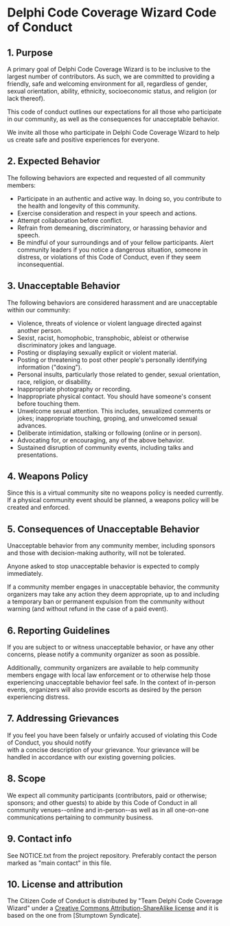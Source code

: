 # Delphi Code Coverage Wizard Code of Conduct

## 1. Purpose

A primary goal of Delphi Code Coverage Wizard is to be inclusive to the largest number of contributors. 
As such, we are committed to providing a friendly, safe and welcoming environment for all, regardless 
of gender, sexual orientation, ability, ethnicity, socioeconomic status, and religion (or lack thereof).

This code of conduct outlines our expectations for all those who participate in our community, as well as
the consequences for unacceptable behavior.

We invite all those who participate in Delphi Code Coverage Wizard to help us create safe and positive 
experiences for everyone.

## 2. Expected Behavior

The following behaviors are expected and requested of all community members:

 * Participate in an authentic and active way. In doing so, you contribute to the health and longevity of 
   this community.
 * Exercise consideration and respect in your speech and actions.
 * Attempt collaboration before conflict.
 * Refrain from demeaning, discriminatory, or harassing behavior and speech.
 * Be mindful of your surroundings and of your fellow participants. Alert community leaders if you notice 
   a dangerous situation, someone in distress, or violations of this Code of Conduct, even if they seem 
   inconsequential.
 
## 3. Unacceptable Behavior

The following behaviors are considered harassment and are unacceptable within our community:

 * Violence, threats of violence or violent language directed against another person.
 * Sexist, racist, homophobic, transphobic, ableist or otherwise discriminatory jokes and language.
 * Posting or displaying sexually explicit or violent material.
 * Posting or threatening to post other people's personally identifying information ("doxing").
 * Personal insults, particularly those related to gender, sexual orientation, race, religion, or disability.
 * Inappropriate photography or recording.
 * Inappropriate physical contact. You should have someone's consent before touching them.
 * Unwelcome sexual attention. This includes, sexualized comments or jokes; inappropriate touching, groping, 
   and unwelcomed sexual advances.
 * Deliberate intimidation, stalking or following (online or in person).
 * Advocating for, or encouraging, any of the above behavior.
 * Sustained disruption of community events, including talks and presentations.

## 4. Weapons Policy

Since this is a virtual community site no weapons policy is needed currently.
If a physical community event should be planned, a weapons policy will be created and enforced.

## 5. Consequences of Unacceptable Behavior

Unacceptable behavior from any community member, including sponsors and those with decision-making authority, 
will not be tolerated.

Anyone asked to stop unacceptable behavior is expected to comply immediately.

If a community member engages in unacceptable behavior, the community organizers may take any action they deem 
appropriate, up to and including a temporary ban or permanent expulsion from the community without warning 
(and without refund in the case of a paid event).

## 6. Reporting Guidelines

If you are subject to or witness unacceptable behavior, or have any other concerns, please notify a community 
organizer as soon as possible. 

Additionally, community organizers are available to help community members engage with local law enforcement or 
to otherwise help those experiencing unacceptable behavior feel safe. In the context of in-person events, 
organizers will also provide escorts as desired by the person experiencing distress.

## 7. Addressing Grievances

If you feel you have been falsely or unfairly accused of violating this Code of Conduct, you should notify  
with a concise description of your grievance. Your grievance will be handled in accordance with our existing 
governing policies. 

## 8. Scope

We expect all community participants (contributors, paid or otherwise; sponsors; and other guests) to abide by 
this Code of Conduct in all community venues--online and in-person--as well as in all one-on-one communications 
pertaining to community business.

## 9. Contact info

See NOTICE.txt from the project repository. Preferably contact the person marked as "main contact" in this file.

## 10. License and attribution

The Citizen Code of Conduct is distributed by "Team Delphi Code Coverage Wizard" under a [Creative Commons Attribution-ShareAlike license](http://creativecommons.org/licenses/by-sa/3.0/)
and it is based on the one from [Stumptown Syndicate].